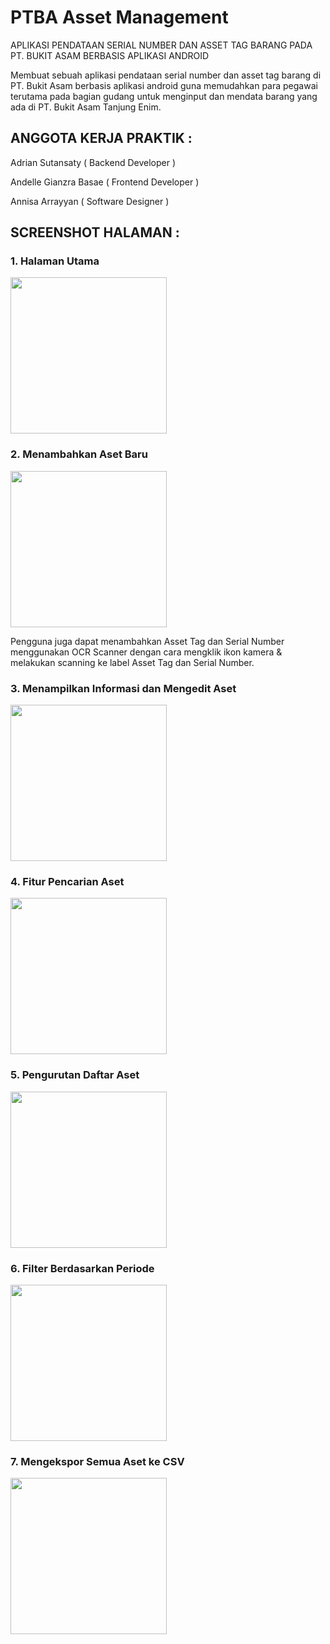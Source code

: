 # PTBA Asset Management

APLIKASI PENDATAAN SERIAL NUMBER DAN ASSET TAG BARANG PADA PT. BUKIT ASAM BERBASIS APLIKASI ANDROID

Membuat sebuah aplikasi pendataan serial number dan asset tag barang di PT. Bukit Asam berbasis aplikasi android guna memudahkan para pegawai terutama pada bagian gudang untuk menginput dan mendata barang yang ada di PT. Bukit Asam Tanjung Enim.

## ANGGOTA KERJA PRAKTIK :

Adrian Sutansaty ( Backend Developer )

Andelle Gianzra Basae ( Frontend Developer )

Annisa Arrayyan ( Software Designer )

## SCREENSHOT HALAMAN :

### 1. Halaman Utama

<img src="https://i.ibb.co/B3N9hW2/1-Halaman-Utama-Daftar-Asset.jpg" width="250" />

### 2. Menambahkan Aset Baru

<img src="https://i.ibb.co/H45bZrw/2-Menambahkan-Aset-Baru.jpg" width="250" />

Pengguna juga dapat menambahkan Asset Tag dan Serial Number menggunakan OCR Scanner dengan cara mengklik ikon kamera & melakukan scanning ke label Asset Tag dan Serial Number.

### 3. Menampilkan Informasi dan Mengedit Aset

<img src="https://i.ibb.co/QpqLnbv/3-Menampilkan-Informasi-dan-Mengedit-Aset.jpg" width="250" />

### 4. Fitur Pencarian Aset

<img src="https://i.ibb.co/pyc2W9y/4-Fitur-Pencarian-Aset.jpg" width="250" />

### 5. Pengurutan Daftar Aset

<img src="https://i.ibb.co/QCkDwyR/5-Pengurutan-Daftar-Aset.jpg" width="250" />

### 6. Filter Berdasarkan Periode

<img src="https://i.ibb.co/gMmCNdP/6-Filter-Berdasarkan-Periode.jpg" width="250" />

### 7. Mengekspor Semua Aset ke CSV

<img src="https://i.ibb.co/h1jmxVq/7-Mengekspor-Semua-Aset-ke-CSV.jpg" width="250" />

